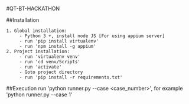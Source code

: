 #QT-BT-HACKATHON

##Installation

    1. Global installation:
         - Python 3 +, install node JS [For using appium server]
         - run 'pip install virtualenv'
         - run 'npm install -g appium'
    2. Project installation:
         - run 'virtualenv venv'
         - run 'cd venv/Scripts'
         - run 'activate'
         - Goto project directory
         - run 'pip install -r requirements.txt'

##Execution
    run 'python runner.py --case <case_number>', for example 'python runner.py --case 1'

